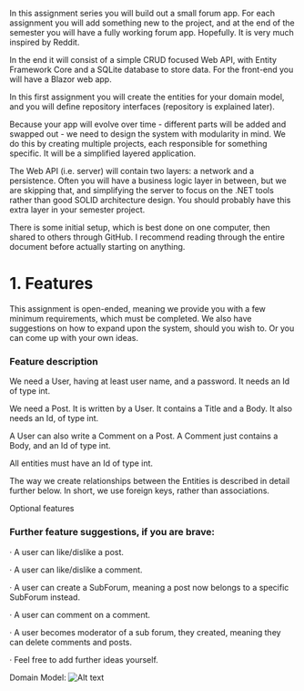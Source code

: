 In this assignment series you will build out a small forum app. For each assignment you will add something new to the project, and at the end of the semester you will have a fully working forum app. Hopefully. It is very much inspired by Reddit.

In the end it will consist of a simple CRUD focused Web API, with Entity Framework Core and a SQLite database to store data. For the front-end you will have a Blazor web app.

In this first assignment you will create the entities for your domain model, and you will define repository interfaces (repository is explained later).

Because your app will evolve over time - different parts will be added and swapped out - we need to design the system with modularity in mind. We do this by creating multiple projects, each responsible for something specific. It will be a simplified layered application.

The Web API (i.e. server) will contain two layers: a network and a persistence. Often you will have a business logic layer in between, but we are skipping that, and simplifying the server to focus on the .NET tools rather than good SOLID architecture design. You should probably have this extra layer in your semester project.

There is some initial setup, which is best done on one computer, then shared to others through GitHub. I recommend reading through the entire document before actually starting on anything.

# 1. Features

This assignment is open-ended, meaning we provide you with a few minimum requirements, which must be completed. We also have suggestions on how to expand upon the system, should you wish to. Or you can come up with your own ideas.

### Feature description

We need a User, having at least user name, and a password. It needs an Id of type int.

We need a Post. It is written by a User. It contains a Title and a Body. It also needs an Id, of type int.

A User can also write a Comment on a Post. A Comment just contains a Body, and an Id of type int.

All entities must have an Id of type int.

The way we create relationships between the Entities is described in detail further below. In short, we use foreign keys, rather than associations.

Optional features

### Further feature suggestions, if you are brave:

· A user can like/dislike a post.

· A user can like/dislike a comment.

· A user can create a SubForum, meaning a post now belongs to a specific SubForum instead.

· A user can comment on a comment.

· A user becomes moderator of a sub forum, they created, meaning they can delete comments and posts.

· Feel free to add further ideas yourself.

Domain Model:
![Alt text](https://raw.githubusercontent.com/xvvcs/DNP3XAssignment1/master/DomainModelAssigment1.png)
